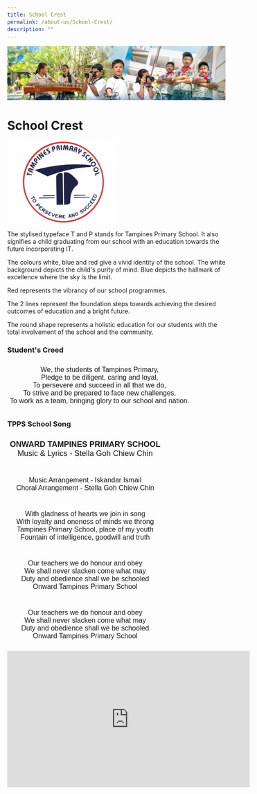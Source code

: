 ```yaml
---
title: School Crest
permalink: /about-us/School-Crest/
description: ""
---
```

![](/images/AboutUs.jpg)

School Crest
============


<img src="/images/School%20Crest.png" style="width:50%">

The stylised typeface T and P stands for Tampines Primary School. It also signifies a child graduating from our school with an education towards the future incorporating IT.

  

The colours white, blue and red give a vivid identity of the school. The white background depicts the child's purity of mind. Blue depicts the hallmark of excellence where the sky is the limit.

  

Red represents the vibrancy of our school programmes.

  

The 2 lines represent the foundation steps towards achieving the desired outcomes of education and a bright future.

  

The round shape represents a holistic education for our students with the total involvement of the school and the community.

  

### **Student's Creed**


<style type="text/css">
.tg  {border-collapse:collapse;border-spacing:0;}
.tg td{border-color:black;border-style:solid;border-width:1px;font-family:Arial, sans-serif;font-size:14px;
  overflow:hidden;padding:10px 5px;word-break:normal;}
.tg th{border-color:black;border-style:solid;border-width:1px;font-family:Arial, sans-serif;font-size:14px;
  font-weight:normal;overflow:hidden;padding:10px 5px;word-break:normal;}
.tg .tg-d2d2{border-color:#ffffff;font-size:16px;text-align:center;vertical-align:top}
</style>
<table class="tg">
<thead>
  <tr>
    <td class="tg-d2d2">We, the students of Tampines Primary,<br><span style="font-weight:400;font-style:normal;text-decoration:none">Pledge to be diligent, caring and loyal,</span><br><span style="font-weight:400;font-style:normal;text-decoration:none">To persevere and succeed in all that we do,</span><br><span style="font-weight:400;font-style:normal;text-decoration:none">To strive and be prepared to face new challenges,</span><br><span style="font-weight:400;font-style:normal;text-decoration:none">To work as a team, bringing glory to our school and nation.</span></td>
  </tr>
</thead>
</table>


### **TPPS School Song**

<style type="text/css">
.tg  {border-collapse:collapse;border-spacing:0;}
.tg td{border-color:black;border-style:solid;border-width:1px;font-family:Arial, sans-serif;font-size:14px;
  overflow:hidden;padding:10px 5px;word-break:normal;}
.tg th{border-color:black;border-style:solid;border-width:1px;font-family:Arial, sans-serif;font-size:14px;
  font-weight:normal;overflow:hidden;padding:10px 5px;word-break:normal;}
.tg .tg-d2d2{border-color:#ffffff;font-size:16px;text-align:center;vertical-align:top}
.tg .tg-6hjr{border-color:#ffffff;font-size:18px;font-weight:bold;text-align:center;vertical-align:top}
</style>
<table class="tg">
<thead>
  <tr>
    <th class="tg-6hjr">ONWARD TAMPINES PRIMARY SCHOOL<br><span style="font-weight:400;font-style:normal;text-decoration:none">Music &amp; Lyrics - Stella Goh Chiew Chin</span></th>
  </tr>
</thead>
<tbody>
  <tr>
    <td class="tg-d2d2"></td>
  </tr>
  <tr>
    <td class="tg-d2d2"><span style="font-weight:400;font-style:normal;text-decoration:none">Music Arrangement - Iskandar Ismail</span><br><span style="font-weight:400;font-style:normal;text-decoration:none">Choral Arrangement - Stella Goh Chiew Chin</span></td>
  </tr>
  <tr>
    <td class="tg-d2d2"></td>
  </tr>
  <tr>
    <td class="tg-d2d2"><span style="font-weight:400;font-style:normal;text-decoration:none">With gladness of hearts we join in song</span><br><span style="font-weight:400;font-style:normal;text-decoration:none">With loyalty and oneness of minds we throng</span><br><span style="font-weight:400;font-style:normal;text-decoration:none">Tampines Primary School, place of my youth</span><br><span style="font-weight:400;font-style:normal;text-decoration:none">Fountain of intelligence, goodwill and truth</span></td>
  </tr>
  <tr>
    <td class="tg-d2d2"></td>
  </tr>
  <tr>
    <td class="tg-d2d2"><span style="font-weight:400;font-style:normal;text-decoration:none">Our teachers we do honour and obey</span><br><span style="font-weight:400;font-style:normal;text-decoration:none">We shall never slacken come what may</span><br><span style="font-weight:400;font-style:normal;text-decoration:none">Duty and obedience shall we be schooled</span><br><span style="font-weight:400;font-style:normal;text-decoration:none">Onward Tampines Primary School</span></td>
  </tr>
  <tr>
    <td class="tg-d2d2"></td>
  </tr>
  <tr>
    <td class="tg-d2d2"><span style="font-weight:400;font-style:normal;text-decoration:none">Our teachers we do honour and obey</span><br><span style="font-weight:400;font-style:normal;text-decoration:none">We shall never slacken come what may</span><br><span style="font-weight:400;font-style:normal;text-decoration:none">Duty and obedience shall we be schooled</span><br><span style="font-weight:400;font-style:normal;text-decoration:none">Onward Tampines Primary School</span></td>
  </tr>
</tbody>
</table>


<iframe width="560" height="315" src="https://www.youtube.com/embed/mhej_QA_BmY" title="YouTube video player" frameborder="0" allow="accelerometer; autoplay; clipboard-write; encrypted-media; gyroscope; picture-in-picture" allowfullscreen=""></iframe>